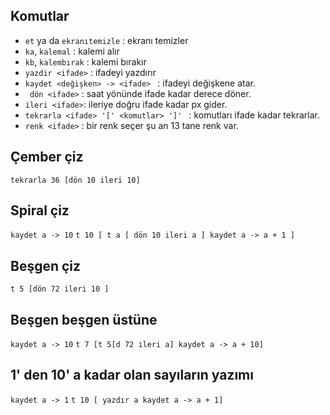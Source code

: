 ## Komutlar 
- `et` ya da `ekranıtemizle` : ekranı temizler
- `ka`, `kalemal` : kalemi alır 
- `kb`, `kalembırak` : kalemi bırakır 
- `yazdir <ifade>` : ifadeyi yazdırır
- `kaydet <değişken> -> <ifade> ` : ifadeyi değişkene atar. 
- ` dön <ifade>` : saat yönünde ifade kadar derece döner. 
- `ileri <ifade>`: ileriye doğru ifade kadar px gider.
- `tekrarla <ifade> '[' <komutlar> ']' ` : komutları ifade kadar tekrarlar. 
- `renk <ifade>` : bir renk seçer şu an 13 tane renk var.

## Çember çiz  
`tekrarla 36 [dön 10 ileri 10]`


## Spiral çiz 
`kaydet a -> 10`
`t 10 [ t a [ dön 10 ileri a ] kaydet a -> a + 1 ]`

## Beşgen çiz 
`t 5 [dön 72 ileri 10 ]`

## Beşgen beşgen üstüne 
`kaydet a -> 10`
`t 7 [t 5[d 72 ileri a] kaydet a -> a + 10]`

## 1' den 10' a kadar olan sayıların yazımı
`kaydet a -> 1`
`t 10 [ yazdır a kaydet a -> a + 1]`

